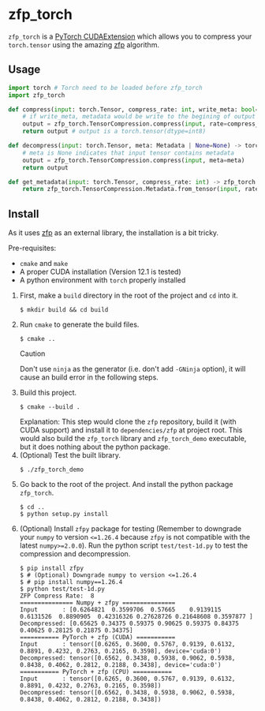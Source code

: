 # zfp_torch

`zfp_torch` is a [PyTorch CUDAExtension](https://pytorch.org/tutorials/advanced/cpp_extension.html) which allows you to compress your `torch.tensor` using the amazing [zfp](https://github.com/llnl/zfp) algorithm.

## Usage

```python
import torch # Torch need to be loaded before zfp_torch
import zfp_torch

def compress(input: torch.Tensor, compress_rate: int, write_meta: bool=True) -> torch.Tensor:
    # if write_meta, metadata would be write to the begining of output tensor
    output = zfp_torch.TensorCompression.compress(input, rate=compress_rate, write_meta=write_meta)
    return output # output is a torch.tensor(dtype=int8)

def decompress(input: torch.Tensor, meta: Metadata | None=None) -> torch.Tensor:
    # meta is None indicates that input tensor contains metadata
    output = zfp_torch.TensorCompression.compress(input, meta=meta)
    return output

def get_metadata(input: torch.Tensor, compress_rate: int) -> zfp_torch.TensorCompression.Metadata:
    return zfp_torch.TensorCompression.Metadata.from_tensor(input, rate=compress_rate)
```

## Install

As it uses [zfp](https://github.com/llnl/zfp) as an external library, the installation is a bit tricky.

Pre-requisites:
- `cmake` and `make`
- A proper CUDA installation (Version 12.1 is tested)
- A python environment with `torch` properly installed

1. First, make a `build` directory in the root of the project and `cd` into it.
   ```console
   $ mkdir build && cd build
   ```
2. Run `cmake` to generate the build files.
   ```console
   $ cmake ..
   ```
   > [!CAUTION]
   > Don't use `ninja` as the generator (i.e. don't add `-GNinja` option), it will cause an build error in the following steps.
3. Build this project.
   ```console
   $ cmake --build .
   ```
   Explanation: This step would clone the `zfp` repository, build it (with CUDA support) and install it to `dependencies/zfp` at project root. This would also build the `zfp_torch` library and `zfp_torch_demo` executable, but it does nothing about the python package.
4. (Optional) Test the built library.
   ```console
   $ ./zfp_torch_demo
   ```
5. Go back to the root of the project. And install the python package `zfp_torch`.
   ```console
   $ cd ..
   $ python setup.py install
   ```
6. (Optional) Install `zfpy` package for testing (Remember to downgrade your `numpy` to version `<=1.26.4` because `zfpy` is not compatible with the latest `numpy>=2.0.0`).  Run the python script `test/test-1d.py` to test the compression and decompression.
   ```console
   $ pip install zfpy
   $ # (Optional) Downgrade numpy to version <=1.26.4
   $ # pip install numpy==1.26.4
   $ python test/test-1d.py
   ZFP Compress Rate:  8
   =============== Numpy + zfpy ===============
   Input       : [0.6264821  0.3599706  0.57665    0.9139115  0.6131526  0.8890905  0.42316326 0.27628726 0.21648608 0.3597877 ]
   Decompressed: [0.65625 0.34375 0.59375 0.90625 0.59375 0.84375 0.40625 0.28125 0.21875 0.34375]
   =========== PyTorch + zfp (CUDA) ===========
   Input       : tensor([0.6265, 0.3600, 0.5767, 0.9139, 0.6132, 0.8891, 0.4232, 0.2763, 0.2165, 0.3598], device='cuda:0')
   Decompressed: tensor([0.6562, 0.3438, 0.5938, 0.9062, 0.5938, 0.8438, 0.4062, 0.2812, 0.2188, 0.3438], device='cuda:0')
   =========== PyTorch + zfp (CPU) ===========
   Input       : tensor([0.6265, 0.3600, 0.5767, 0.9139, 0.6132, 0.8891, 0.4232, 0.2763, 0.2165, 0.3598])
   Decompressed: tensor([0.6562, 0.3438, 0.5938, 0.9062, 0.5938, 0.8438, 0.4062, 0.2812, 0.2188, 0.3438])
   ```
   